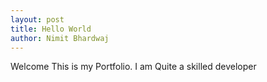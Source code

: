 ```yaml
---
layout: post
title: Hello World
author: Nimit Bhardwaj
---
```


Welcome This is my Portfolio.
I am Quite a skilled developer



